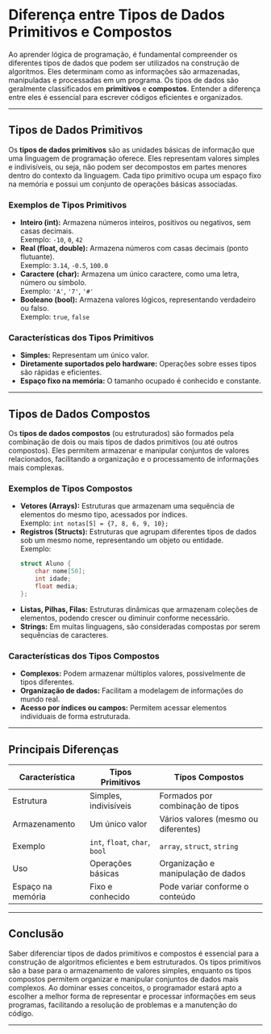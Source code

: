 
# Diferença entre Tipos de Dados Primitivos e Compostos

Ao aprender lógica de programação, é fundamental compreender os diferentes tipos de dados que podem ser utilizados na construção de algoritmos. Eles determinam como as informações são armazenadas, manipuladas e processadas em um programa. Os tipos de dados são geralmente classificados em **primitivos** e **compostos**. Entender a diferença entre eles é essencial para escrever códigos eficientes e organizados.

---

## Tipos de Dados Primitivos

Os **tipos de dados primitivos** são as unidades básicas de informação que uma linguagem de programação oferece. Eles representam valores simples e indivisíveis, ou seja, não podem ser decompostos em partes menores dentro do contexto da linguagem. Cada tipo primitivo ocupa um espaço fixo na memória e possui um conjunto de operações básicas associadas.

### Exemplos de Tipos Primitivos

- **Inteiro (int):** Armazena números inteiros, positivos ou negativos, sem casas decimais.  
  Exemplo: `-10`, `0`, `42`
- **Real (float, double):** Armazena números com casas decimais (ponto flutuante).  
  Exemplo: `3.14`, `-0.5`, `100.0`
- **Caractere (char):** Armazena um único caractere, como uma letra, número ou símbolo.  
  Exemplo: `'A'`, `'7'`, `'#'`
- **Booleano (bool):** Armazena valores lógicos, representando verdadeiro ou falso.  
  Exemplo: `true`, `false`

### Características dos Tipos Primitivos

- **Simples:** Representam um único valor.
- **Diretamente suportados pelo hardware:** Operações sobre esses tipos são rápidas e eficientes.
- **Espaço fixo na memória:** O tamanho ocupado é conhecido e constante.

---

## Tipos de Dados Compostos

Os **tipos de dados compostos** (ou estruturados) são formados pela combinação de dois ou mais tipos de dados primitivos (ou até outros compostos). Eles permitem armazenar e manipular conjuntos de valores relacionados, facilitando a organização e o processamento de informações mais complexas.

### Exemplos de Tipos Compostos

- **Vetores (Arrays):** Estruturas que armazenam uma sequência de elementos do mesmo tipo, acessados por índices.  
  Exemplo: `int notas[5] = {7, 8, 6, 9, 10};`
- **Registros (Structs):** Estruturas que agrupam diferentes tipos de dados sob um mesmo nome, representando um objeto ou entidade.  
  Exemplo:
  ```c
  struct Aluno {
      char nome[50];
      int idade;
      float media;
  };
  ```
- **Listas, Pilhas, Filas:** Estruturas dinâmicas que armazenam coleções de elementos, podendo crescer ou diminuir conforme necessário.
- **Strings:** Em muitas linguagens, são consideradas compostas por serem sequências de caracteres.

### Características dos Tipos Compostos

- **Complexos:** Podem armazenar múltiplos valores, possivelmente de tipos diferentes.
- **Organização de dados:** Facilitam a modelagem de informações do mundo real.
- **Acesso por índices ou campos:** Permitem acessar elementos individuais de forma estruturada.

---

## Principais Diferenças

| Característica         | Tipos Primitivos                  | Tipos Compostos                      |
|----------------------- |-----------------------------------|--------------------------------------|
| Estrutura              | Simples, indivisíveis             | Formados por combinação de tipos     |
| Armazenamento          | Um único valor                     | Vários valores (mesmo ou diferentes) |
| Exemplo                | `int`, `float`, `char`, `bool`    | `array`, `struct`, `string`          |
| Uso                    | Operações básicas                  | Organização e manipulação de dados   |
| Espaço na memória      | Fixo e conhecido                   | Pode variar conforme o conteúdo      |

---

## Conclusão

Saber diferenciar tipos de dados primitivos e compostos é essencial para a construção de algoritmos eficientes e bem estruturados. Os tipos primitivos são a base para o armazenamento de valores simples, enquanto os tipos compostos permitem organizar e manipular conjuntos de dados mais complexos. Ao dominar esses conceitos, o programador estará apto a escolher a melhor forma de representar e processar informações em seus programas, facilitando a resolução de problemas e a manutenção do código.

---
```